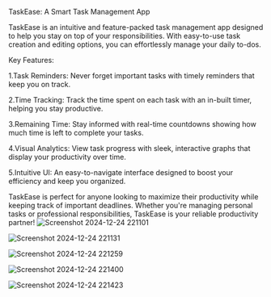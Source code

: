 TaskEase: A Smart Task Management App

TaskEase is an intuitive and feature-packed task management app designed to help you stay on top of your responsibilities. With easy-to-use task creation and editing options, you can effortlessly manage your daily to-dos.

Key Features:

  1.Task Reminders: Never forget important tasks with timely reminders that keep you on track.
  
  2.Time Tracking: Track the time spent on each task with an in-built timer, helping you stay productive.
  
  3.Remaining Time: Stay informed with real-time countdowns showing how much time is left to complete your tasks.
  
  4.Visual Analytics: View task progress with sleek, interactive graphs that display your productivity over time.
  
  5.Intuitive UI: An easy-to-navigate interface designed to boost your efficiency and keep you organized.

TaskEase is perfect for anyone looking to maximize their productivity while keeping track of important deadlines. Whether you're managing personal tasks or professional responsibilities, TaskEase is your reliable productivity partner!
![Screenshot 2024-12-24 221101](https://github.com/user-attachments/assets/f73cf7d5-1cc8-4d37-80df-4e49217bfe99)


![Screenshot 2024-12-24 221131](https://github.com/user-attachments/assets/dfc1b9ec-1f60-4057-a983-0538a73aacef)

![Screenshot 2024-12-24 221259](https://github.com/user-attachments/assets/532f18c2-fd26-40d5-befb-0be4c460db2c)

![Screenshot 2024-12-24 221400](https://github.com/user-attachments/assets/dea7e55b-6529-490c-85d6-20595ee57a28)


![Screenshot 2024-12-24 221423](https://github.com/user-attachments/assets/2ce78120-6508-460a-9993-94a3bd16530b)
